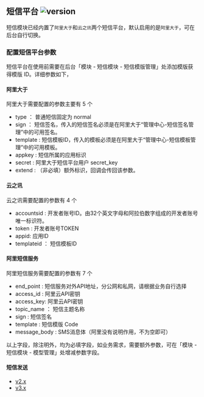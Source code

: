 ## 短信平台 ![version](https://img.shields.io/github/release/ztbcms/ztbcms-Sms.svg?maxAge=36000)

短信模块已经内置了`阿里大于`和`云之讯`两个短信平台，默认启用的是`阿里大于`，可在后台自行切换。

### 配置短信平台参数

短信平台在使用前需要在后台「模块 - 短信模块 - 短信模版管理」处添加模版获得模版 ID。详细参数如下，

#### 阿里大于

阿里大于需要配置的参数主要有 5 个

- type ： 普通短信固定为 normal   
- sign ： 短信签名，传入的短信签名必须是在阿里大于“管理中心-短信签名管理”中的可用签名。  
- template : 短信模板ID，传入的模板必须是在阿里大于“管理中心-短信模板管理”中的可用模板。  
- appkey : 短信所属的应用标识  
- secret : 阿里大于短信平台用户 secret_key  
- extend : （非必填）额外标识，回调会传回该参数。  

#### 云之讯

云之讯需要配置的参数有 4 个

- accountsid : 开发者账号ID。由32个英文字母和阿拉伯数字组成的开发者账号唯一标识符。  
- token : 开发者账号TOKEN  
- appid: 应用ID  
- templateid ： 短信模板ID  

#### 阿里短信服务

阿里短信服务需要配置的参数有 7 个

- end_point : 短信服务对外API地址，分公网和私网，请根据业务自行选择
- access_id : 阿里云API密钥
- access_key: 阿里云API密钥
- topic_name ： 短信主题名称
- sign : 短信签名
- template : 短信模版 Code
- message_body : SMS消息体（阿里没有说明作用，不为空即可）

以上字段，除注明外，均为必填字段，如业务需求，需要额外参数，可在「模块 - 短信模块 - 模型管理」处增减参数字段。

#### 短信发送

- [v2.x](2.x.md)
- [v3.x](3.x.md)
